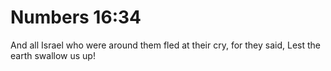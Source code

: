 # Numbers 16:34

And all Israel who were around them fled at their cry, for they said, Lest the earth swallow us up!
